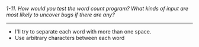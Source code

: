 *1-11. How would you test the word count program? What kinds of input are most likely to uncover bugs if there are any?*
***
- I'll try to separate each word with more than one space.
- Use arbitrary characters between each word
